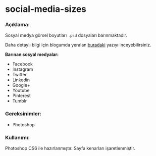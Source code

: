 # social-media-sizes

### Açıklama:
Sosyal medya görsel boyutları `.psd` dosyaları barınmaktadır.

Daha detaylı bilgi için blogumda yeralan [buradaki](http://emrecanoztas.com/sosyal-medya-gorsel-boyutlari/) yazıyı inceyebilirsiniz.

**Barınan sosyal medyalar:**
- Facebook
- Instagram
- Twitter
- Linkedin
- Google+
- Youtube
- Pinterest
- Tumblr

### Gereksinimler:
- Photoshop

### Kullanımı:
Photoshop CS6 ile hazırlanmıştır. Sayfa kenarları işaretlenmiştir. 
